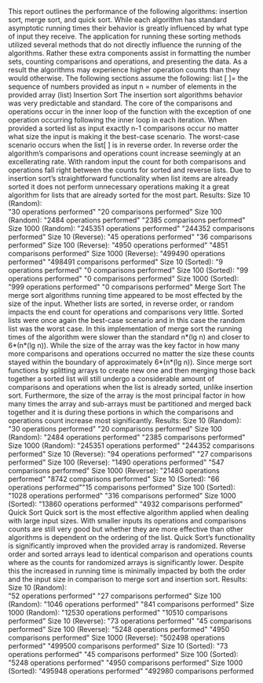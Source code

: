 This report outlines the performance of the following algorithms: insertion sort, merge sort, and quick sort. While each algorithm has standard asymptotic running times their behavior is greatly influenced by what type of input they receive. The application for running these sorting methods utilized several methods that do not directly influence the running of the algorithms. Rather these extra components assist in formatting the number sets, counting comparisons and operations, and presenting the data. As a result the algorithms may experience higher operation counts than they would otherwise. The following sections assume the following:
list [ ]= the sequence of numbers provided as input 
n = number of elements in the provided array (list)
Insertion Sort
	The insertion sort algorithms behavior was very predictable and standard. The core of the comparisons and operations occur in the inner loop of the function with the exception of one operation occurring following the inner loop in each iteration. When provided a sorted list as input exactly n-1 comparisons occur no matter what size the input is making it the best-case scenario. The worst-case scenario occurs when the list[ ] is in reverse order. In reverse order the algorithm’s comparisons and operations count increase seemingly at an excellerating rate. With random input the count for both comparisons and operations fall right between the counts for sorted and reverse lists. Due to insertion sort’s straightforward functionality when list items are already sorted it does not perform unnecessary operations making it a great algorithm for lists that are already sorted for the most part.
Results:
Size 10 (Random):  
"30 operations performed" "20 comparisons performed"
Size 100 (Random):
"2484 operations performed" "2385 comparisons performed"
Size 1000 (Random):
"245351 operations performed" "244352 comparisons performed"
Size 10 (Reverse):
"45 operations performed" "36 comparisons performed"
Size 100 (Reverse):
"4950 operations performed" "4851 comparisons performed"
Size 1000 (Reverse):
"499490 operations performed" "498491 comparisons performed"
Size 10 (Sorted):
"9 operations performed" "0 comparisons performed"
Size 100 (Sorted):
"99 operations performed" "0 comparisons performed"
Size 1000 (Sorted):
"999 operations performed" "0 comparisons performed"
Merge Sort
	The merge sort algorithms running time appeared to be most effected by the size of the input. Whether lists are sorted, in reverse order, or random impacts the end count for operations and comparisons very little.  Sorted lists were once again the best-case scenario and in this case the random list was the worst case. In this implementation of merge sort the running times of the algorithm were slower than the standard n*(lg n) and closer to 6*(n*(lg n)). While the size of the array was the key factor in how many more comparisons and operations occurred no matter the size these counts stayed within the boundary of approximately 6*(n*(lg n)). Since merge sort functions by splitting arrays to create new one and then merging those back together a sorted list will still undergo a considerable amount of comparisons and operations when the list is already sorted, unlike insertion sort. Furthermore, the size of the array is the most principal factor in how many times the array and sub-arrays must be partitioned and merged back together and it is during these portions in which the comparisons and operations count increase most significantly. 
Results:
Size 10 (Random):  
"30 operations performed" "20 comparisons performed"
Size 100 (Random):
"2484 operations performed" "2385 comparisons performed"
Size 1000 (Random):
"245351 operations performed" "244352 comparisons performed"
Size 10 (Reverse):
"94 operations performed" "27 comparisons performed"
Size 100 (Reverse):
"1490 operations performed" "547 comparisons performed"
Size 1000 (Reverse):
"21480 operations performed" "8742 comparisons performed"
Size 10 (Sorted):
"66 operations performed""15 comparisons performed"
Size 100 (Sorted):
"1028 operations performed" "316 comparisons performed"
Size 1000 (Sorted):
"13860 operations performed" "4932 comparisons performed"
Quick Sort
Quick sort is the most effective algorithm applied when dealing with large input sizes. With smaller inputs its operations and comparisons counts are still very good but whether they are more effective than other algorithms is dependent on the ordering of the list. Quick Sort’s functionality is significantly improved when the provided array is randomized. Reverse order and sorted arrays lead to identical comparison and operations counts where as the counts for randomized arrays is significantly lower. Despite this the increased in running time is minimally impacted by both the order and the input size in comparison to merge sort and insertion sort.
Results:
Size 10 (Random):  
"52 operations performed" "27 comparisons performed"
Size 100 (Random):
"1046 operations performed" "841 comparisons performed"
Size 1000 (Random):
"12530 operations performed" "10510 comparisons performed"
Size 10 (Reverse):
"73 operations performed" "45 comparisons performed"
Size 100 (Reverse):
"5248 operations performed" "4950 comparisons performed"
Size 1000 (Reverse):
"502498 operations performed" "499500 comparisons performed"
Size 10 (Sorted):
"73 operations performed" "45 comparisons performed"
Size 100 (Sorted):
"5248 operations performed" "4950 comparisons performed"
Size 1000 (Sorted):
"495948 operations performed" "492980 comparisons performed

